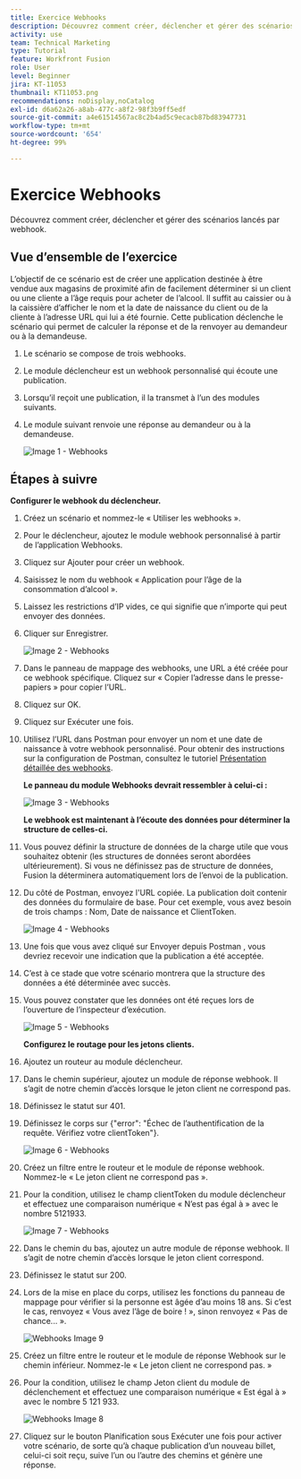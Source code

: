 ```yaml
---
title: Exercice Webhooks
description: Découvrez comment créer, déclencher et gérer des scénarios lancés par webhook.
activity: use
team: Technical Marketing
type: Tutorial
feature: Workfront Fusion
role: User
level: Beginner
jira: KT-11053
thumbnail: KT11053.png
recommendations: noDisplay,noCatalog
exl-id: d6a62a26-a8ab-477c-a8f2-98f3b9ff5edf
source-git-commit: a4e61514567ac8c2b4ad5c9ecacb87bd83947731
workflow-type: tm+mt
source-wordcount: '654'
ht-degree: 99%

---
```


# Exercice Webhooks

Découvrez comment créer, déclencher et gérer des scénarios lancés par webhook.

## Vue d’ensemble de l’exercice

L’objectif de ce scénario est de créer une application destinée à être vendue aux magasins de proximité afin de facilement déterminer si un client ou une cliente a l’âge requis pour acheter de l’alcool. Il suffit au caissier ou à la caissière d’afficher le nom et la date de naissance du client ou de la cliente à l’adresse URL qui lui a été fournie. Cette publication déclenche le scénario qui permet de calculer la réponse et de la renvoyer au demandeur ou à la demandeuse.

1. Le scénario se compose de trois webhooks.
1. Le module déclencheur est un webhook personnalisé qui écoute une publication.
1. Lorsqu’il reçoit une publication, il la transmet à l’un des modules suivants.
1. Le module suivant renvoie une réponse au demandeur ou à la demandeuse.

   ![ Image 1 - Webhooks](../12-exercises/assets/webhooks-walkthrough-1.png)

## Étapes à suivre

**Configurer le webhook du déclencheur.**

1. Créez un scénario et nommez-le « Utiliser les webhooks ».
1. Pour le déclencheur, ajoutez le module webhook personnalisé à partir de l’application Webhooks.
1. Cliquez sur Ajouter pour créer un webhook.
1. Saisissez le nom du webhook « Application pour l’âge de la consommation d’alcool ».
1. Laissez les restrictions d’IP vides, ce qui signifie que n’importe qui peut envoyer des données.
1. Cliquer sur Enregistrer.


   ![Image 2 - Webhooks](../12-exercises/assets/webhooks-walkthrough-2.png)

1. Dans le panneau de mappage des webhooks, une URL a été créée pour ce webhook spécifique. Cliquez sur « Copier l’adresse dans le presse-papiers » pour copier l’URL.
1. Cliquez sur OK.
1. Cliquez sur Exécuter une fois.
1. Utilisez l’URL dans Postman pour envoyer un nom et une date de naissance à votre webhook personnalisé. Pour obtenir des instructions sur la configuration de Postman, consultez le tutoriel [Présentation détaillée des webhooks](https://experienceleague.adobe.com/docs/workfront-learn/tutorials-workfront/fusion/beyond-basic-modules/webhooks-walkthrough.html?lang=fr).

   **Le panneau du module Webhooks devrait ressembler à celui-ci :**

   ![Image 3 - Webhooks](../12-exercises/assets/webhooks-walkthrough-3.png)

   **Le webhook est maintenant à l’écoute des données pour déterminer la structure de celles-ci.**

1. Vous pouvez définir la structure de données de la charge utile que vous souhaitez obtenir (les structures de données seront abordées ultérieurement). Si vous ne définissez pas de structure de données, Fusion la déterminera automatiquement lors de l’envoi de la publication.
1. Du côté de Postman, envoyez l&#39;URL copiée. La publication doit contenir des données du formulaire de base. Pour cet exemple, vous avez besoin de trois champs : Nom, Date de naissance et ClientToken.

   ![Image 4 - Webhooks](../12-exercises/assets/webhooks-walkthrough-4.png)

1. Une fois que vous avez cliqué sur Envoyer depuis Postman , vous devriez recevoir une indication que la publication a été acceptée.
1. C’est à ce stade que votre scénario montrera que la structure des données a été déterminée avec succès.
1. Vous pouvez constater que les données ont été reçues lors de l’ouverture de l’inspecteur d’exécution.

   ![Image 5 - Webhooks](../12-exercises/assets/webhooks-walkthrough-5.png)

   **Configurez le routage pour les jetons clients.**

1. Ajoutez un routeur au module déclencheur.
1. Dans le chemin supérieur, ajoutez un module de réponse webhook. Il s’agit de notre chemin d’accès lorsque le jeton client ne correspond pas.
1. Définissez le statut sur 401.
1. Définissez le corps sur {&quot;error&quot;: &quot;Échec de l’authentification de la requête. Vérifiez votre clientToken&quot;}.

   ![Image 6 - Webhooks](../12-exercises/assets/webhooks-walkthrough-6.png)

1. Créez un filtre entre le routeur et le module de réponse webhook. Nommez-le « Le jeton client ne correspond pas ».
1. Pour la condition, utilisez le champ clientToken du module déclencheur et effectuez une comparaison numérique « N’est pas égal à » avec le nombre 5121933.

   ![Image 7 - Webhooks](../12-exercises/assets/webhooks-walkthrough-7.png)

1. Dans le chemin du bas, ajoutez un autre module de réponse webhook. Il s’agit de notre chemin d’accès lorsque le jeton client correspond.
1. Définissez le statut sur 200.
1. Lors de la mise en place du corps, utilisez les fonctions du panneau de mappage pour vérifier si la personne est âgée d’au moins 18 ans. Si c’est le cas, renvoyez « Vous avez l’âge de boire ! », sinon renvoyez « Pas de chance... ».

   ![Webhooks Image 9](../12-exercises/assets/webhooks-walkthrough-9.png)

1. Créez un filtre entre le routeur et le module de réponse Webhook sur le chemin inférieur. Nommez-le « Le jeton client ne correspond pas. »
1. Pour la condition, utilisez le champ Jeton client du module de déclenchement et effectuez une comparaison numérique « Est égal à » avec le nombre 5 121 933.


   ![Webhooks Image 8](../12-exercises/assets/webhooks-walkthrough-8.png)

1. Cliquez sur le bouton Planification sous Exécuter une fois pour activer votre scénario, de sorte qu’à chaque publication d’un nouveau billet, celui-ci soit reçu, suive l’un ou l’autre des chemins et génère une réponse.
